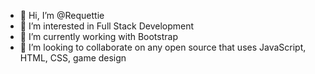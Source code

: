 - 👋 Hi, I’m @Requettie
- 👀 I’m interested in Full Stack Development
- 🌱 I’m currently working with Bootstrap
- 💞️ I’m looking to collaborate on any open source that uses JavaScript, HTML, CSS, game design

<!---
Requettie/Requettie is a ✨ special ✨ repository because its `README.md` (this file) appears on your GitHub profile.
You can click the Preview link to take a look at your changes.
--->
